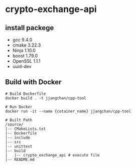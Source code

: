 # crypto-exchange-api



## install packege

- gcc 9.4.0
- cmake 3.22.3
- Ninja 1.10.0
- boost 1.79.0
- OpenSSL 1.1.1
- uuid-dev



## Build with Docker

```shell
# Build Dockerfile
docker build . -t jjangchan/cpp-tool

# Run Docker
docker run -it --name {cotainer_name} jjangchan/cpp-tool

# Built Path
/source/
|-- CMakeLists.txt
|-- Dockerfile
|-- include
|-- src
|-- unittest
|-- build
|	|-- crypto_exchange_api # execute file
|-- README.md
```

